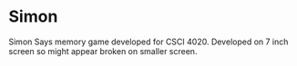Simon
=====

Simon Says memory game developed for CSCI 4020. Developed on 7 inch screen so might appear broken on smaller screen.
